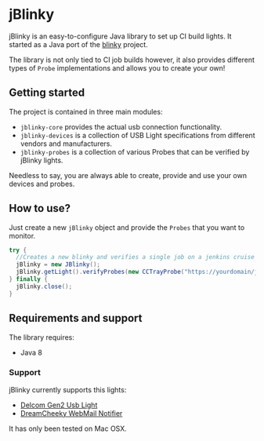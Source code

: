 # jBlinky

jBlinky is an easy-to-configure Java library to set up CI build lights. It started as a Java port of the [blinky](https://github.com/perryn/blinky)
project.

The library is not only tied to CI job builds however, it also provides different types of `Probe` implementations and allows you to create your own!

## Getting started

The project is contained in three main modules: 
* `jblinky-core` provides the actual usb connection functionality.
* `jblinky-devices` is a collection of USB Light specifications from different vendors and manufacturers.
* `jblinky-probes` is a collection of various Probes that can be verified by jBlinky lights.

Needless to say, you are always able to create, provide and use your own devices and probes.

## How to use?

Just create a new `jBlinky` object and provide the `Probes` that you want to monitor.

```java
try {
  //Creates a new blinky and verifies a single job on a jenkins cruise control tray.
  jBlinky = new JBlinky();
  jBlinky.getLight().verifyProbes(new CCTrayProbe("https://yourdomain/jenkins/cc.xml", new String[] {"job-name"}));
} finally {
  jBlinky.close();
}
```

## Requirements and support

The library requires:

* Java 8

### Support

jBlinky currently supports this lights:

* [Delcom Gen2 Usb Light](https://www.delcomproducts.com/productdetails.asp?productnum=904008)
* [DreamCheeky WebMail Notifier](http://dreamcheeky.com/webmail-notifier)

It has only been tested on Mac OSX.
